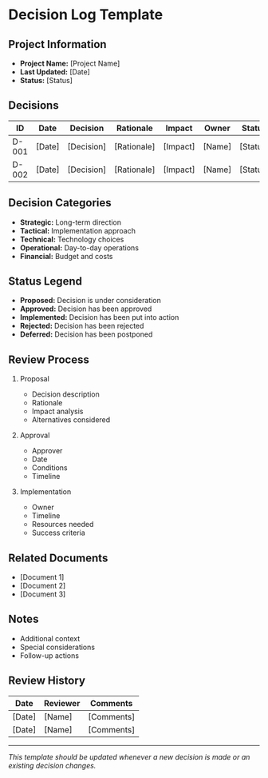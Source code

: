 # Decision Log Template

## Project Information
- **Project Name:** [Project Name]
- **Last Updated:** [Date]
- **Status:** [Status]

## Decisions
| ID | Date | Decision | Rationale | Impact | Owner | Status |
|----|------|----------|-----------|--------|-------|--------|
| D-001 | [Date] | [Decision] | [Rationale] | [Impact] | [Name] | [Status] |
| D-002 | [Date] | [Decision] | [Rationale] | [Impact] | [Name] | [Status] |

## Decision Categories
- **Strategic:** Long-term direction
- **Tactical:** Implementation approach
- **Technical:** Technology choices
- **Operational:** Day-to-day operations
- **Financial:** Budget and costs

## Status Legend
- **Proposed:** Decision is under consideration
- **Approved:** Decision has been approved
- **Implemented:** Decision has been put into action
- **Rejected:** Decision has been rejected
- **Deferred:** Decision has been postponed

## Review Process
1. Proposal
   - Decision description
   - Rationale
   - Impact analysis
   - Alternatives considered

2. Approval
   - Approver
   - Date
   - Conditions
   - Timeline

3. Implementation
   - Owner
   - Timeline
   - Resources needed
   - Success criteria

## Related Documents
- [Document 1]
- [Document 2]
- [Document 3]

## Notes
- Additional context
- Special considerations
- Follow-up actions

## Review History
| Date | Reviewer | Comments |
|------|----------|----------|
| [Date] | [Name] | [Comments] |
| [Date] | [Name] | [Comments] |

---
*This template should be updated whenever a new decision is made or an existing decision changes.* 